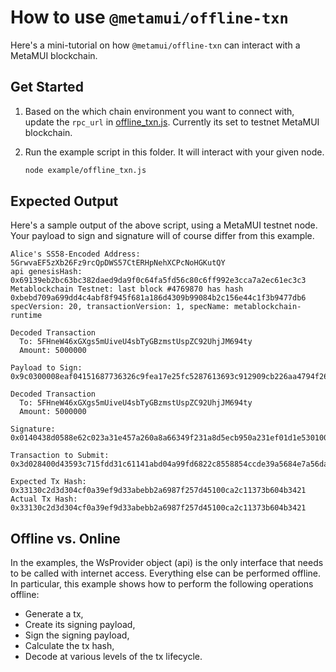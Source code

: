 # How to use `@metamui/offline-txn`

Here's a mini-tutorial on how `@metamui/offline-txn` can interact with a MetaMUI blockchain. 

## Get Started

1. Based on the which chain environment you want to connect with, update the `rpc_url` in [offline_txn.js](offline_txn.js). Currently its set to testnet MetaMUI blockchain.

2. Run the example script in this folder. It will interact with your given node.

    ```bash
    node example/offline_txn.js
    ```

## Expected Output

Here's a sample output of the above script, using a MetaMUI testnet node. Your payload to sign and signature will of course differ from this example.

```
Alice's SS58-Encoded Address: 5GrwvaEF5zXb26Fz9rcQpDWS57CtERHpNehXCPcNoHGKutQY
api genesisHash:  0x69139eb2bc63bc382daed9da9f0c64fa5fd56c80c6ff992e3cca7a2ec61ec3c3
Metablockchain Testnet: last block #4769870 has hash 0xbebd709a699dd4c4abf8f945f681a186d4309b99084b2c156e44c1f3b9477db6
specVersion: 20, transactionVersion: 1, specName: metablockchain-runtime

Decoded Transaction
  To: 5FHneW46xGXgs5mUiveU4sbTyGBzmstUspZC92UhjJM694ty
  Amount: 5000000

Payload to Sign: 0x9c0300008eaf04151687736326c9fea17e25fc5287613693c912909cb226aa4794f26a48022d3101e500a51800140000000100000069139eb2bc63bc382daed9da9f0c64fa5fd56c80c6ff992e3cca7a2ec61ec3c3bebd709a699dd4c4abf8f945f681a186d4309b99084b2c156e44c1f3b9477db6

Decoded Transaction
  To: 5FHneW46xGXgs5mUiveU4sbTyGBzmstUspZC92UhjJM694ty
  Amount: 5000000

Signature: 0x0140438d0588e62c023a31e457a260a8a66349f231a8d5ecb950a231ef01d1e530100272a71acdbbc550ea2fddeb33db0c9d1de4923da7f7686c2aec479ba16a81

Transaction to Submit: 0x3d028400d43593c715fdd31c61141abd04a99fd6822c8558854ccde39a5684e7a56da27d0140438d0588e62c023a31e457a260a8a66349f231a8d5ecb950a231ef01d1e530100272a71acdbbc550ea2fddeb33db0c9d1de4923da7f7686c2aec479ba16a81e500a518000300008eaf04151687736326c9fea17e25fc5287613693c912909cb226aa4794f26a48022d3101

Expected Tx Hash: 0x33130c2d3d304cf0a39ef9d33abebb2a6987f257d45100ca2c11373b604b3421
Actual Tx Hash: 0x33130c2d3d304cf0a39ef9d33abebb2a6987f257d45100ca2c11373b604b3421
```

## Offline vs. Online

In the examples, the WsProvider object (api) is the only interface that needs to be called with internet access. Everything else can be performed offline. In particular, this example shows how to perform the following operations offline:

- Generate a tx,
- Create its signing payload,
- Sign the signing payload,
- Calculate the tx hash,
- Decode at various levels of the tx lifecycle.

